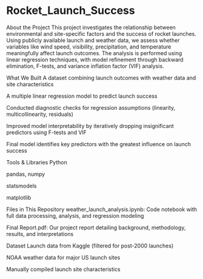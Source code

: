 # Rocket_Launch_Success

About the Project
This project investigates the relationship between environmental and site-specific factors and the success of rocket launches. Using publicly available launch and weather data, we assess whether variables like wind speed, visibility, precipitation, and temperature meaningfully affect launch outcomes. The analysis is performed using linear regression techniques, with model refinement through backward elimination, F-tests, and variance inflation factor (VIF) analysis.

What We Built
A dataset combining launch outcomes with weather data and site characteristics

A multiple linear regression model to predict launch success

Conducted diagnostic checks for regression assumptions (linearity, multicollinearity, residuals)

Improved model interpretability by iteratively dropping insignificant predictors using F-tests and VIF

Final model identifies key predictors with the greatest influence on launch success

Tools & Libraries
Python

pandas, numpy

statsmodels

matplotlib

Files in This Repository
weather_launch_analysis.ipynb: Code notebook with full data processing, analysis, and regression modeling

Final Report.pdf: Our project report detailing background, methodology, results, and interpretations

Dataset
Launch data from Kaggle (filtered for post-2000 launches)

NOAA weather data for major US launch sites

Manually compiled launch site characteristics

